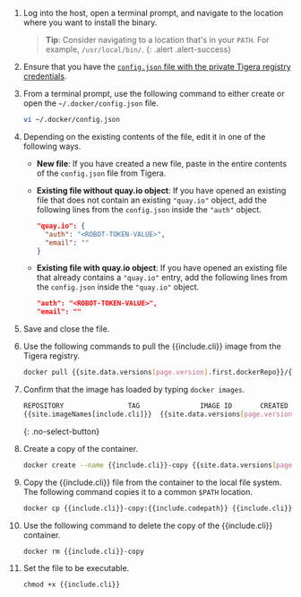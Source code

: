1. Log into the host, open a terminal prompt, and navigate to the location where
you want to install the binary.

   > **Tip**: Consider navigating to a location that's in your `PATH`. For example,
   > `/usr/local/bin/`.
   {: .alert .alert-success}

1. Ensure that you have the [`config.json` file with the private Tigera registry credentials](/{{page.version}}/getting-started/#obtain-the-private-registry-credentials).

1. From a terminal prompt, use the following command to either create or open the `~/.docker/config.json` file.

   ```bash
   vi ~/.docker/config.json
   ```

1. Depending on the existing contents of the file, edit it in one of the following ways.

   - **New file**: If you have created a new file, paste in the entire contents of the
   `config.json` file from Tigera.

   - **Existing file without quay.io object**: If you have opened an existing file that does not contain an existing `"quay.io"` object, add the following lines from the `config.json` inside the `"auth"` object.

     ```json
     "quay.io": {
       "auth": "<ROBOT-TOKEN-VALUE>",
       "email": ""
     }
     ```

   - **Existing file with quay.io object**: If you have opened an existing file that already contains a `"quay.io"` entry, add the following lines from the `config.json` inside the `"quay.io"` object.

     ```json
     "auth": "<ROBOT-TOKEN-VALUE>",
     "email": ""
     ```

1. Save and close the file.

1. Use the following commands to pull the {{include.cli}} image from the Tigera
   registry.

   ```bash
   docker pull {{site.data.versions[page.version].first.dockerRepo}}/{{site.imageNames[include.cli]}}:{{site.data.versions[page.version].first.components[include.cli].version}}
   ```

1. Confirm that the image has loaded by typing `docker images`.

   ```bash
   REPOSITORY                TAG               IMAGE ID       CREATED         SIZE
   {{site.imageNames[include.cli]}}  {{site.data.versions[page.version].first.components[include.cli].version}}            e07d59b0eb8a   2 minutes ago   42MB
   ```
   {: .no-select-button}

1. Create a copy of the container.

   ```bash
   docker create --name {{include.cli}}-copy {{site.data.versions[page.version].first.dockerRepo}}/{{site.imageNames[include.cli]}}:{{site.data.versions[page.version].first.components[include.cli].version}}
   ```

1. Copy the {{include.cli}} file from the container to the local file system. The following command copies it to a common `$PATH` location.

   ```bash
   docker cp {{include.cli}}-copy:{{include.codepath}} {{include.cli}}
   ```

1. Use the following command to delete the copy of the {{include.cli}} container.

   ```bash
   docker rm {{include.cli}}-copy
   ```

1. Set the file to be executable.

   ```
   chmod +x {{include.cli}}
   ```

